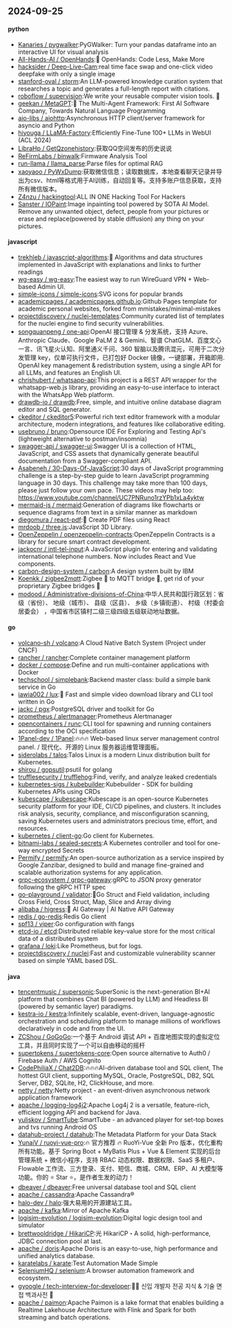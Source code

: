 ## 2024-09-25

#### python
* [Kanaries / pygwalker](https://github.com/Kanaries/pygwalker):PyGWalker: Turn your pandas dataframe into an interactive UI for visual analysis
* [All-Hands-AI / OpenHands](https://github.com/All-Hands-AI/OpenHands):🙌 OpenHands: Code Less, Make More
* [hacksider / Deep-Live-Cam](https://github.com/hacksider/Deep-Live-Cam):real time face swap and one-click video deepfake with only a single image
* [stanford-oval / storm](https://github.com/stanford-oval/storm):An LLM-powered knowledge curation system that researches a topic and generates a full-length report with citations.
* [roboflow / supervision](https://github.com/roboflow/supervision):We write your reusable computer vision tools. 💜
* [geekan / MetaGPT](https://github.com/geekan/MetaGPT):🌟 The Multi-Agent Framework: First AI Software Company, Towards Natural Language Programming
* [aio-libs / aiohttp](https://github.com/aio-libs/aiohttp):Asynchronous HTTP client/server framework for asyncio and Python
* [hiyouga / LLaMA-Factory](https://github.com/hiyouga/LLaMA-Factory):Efficiently Fine-Tune 100+ LLMs in WebUI (ACL 2024)
* [LibraHp / GetQzonehistory](https://github.com/LibraHp/GetQzonehistory):获取QQ空间发布的历史说说
* [ReFirmLabs / binwalk](https://github.com/ReFirmLabs/binwalk):Firmware Analysis Tool
* [run-llama / llama_parse](https://github.com/run-llama/llama_parse):Parse files for optimal RAG
* [xaoyaoo / PyWxDump](https://github.com/xaoyaoo/PyWxDump):获取微信信息；读取数据库，本地查看聊天记录并导出为csv、html等格式用于AI训练，自动回复等。支持多账户信息获取，支持所有微信版本。
* [Z4nzu / hackingtool](https://github.com/Z4nzu/hackingtool):ALL IN ONE Hacking Tool For Hackers
* [Sanster / IOPaint](https://github.com/Sanster/IOPaint):Image inpainting tool powered by SOTA AI Model. Remove any unwanted object, defect, people from your pictures or erase and replace(powered by stable diffusion) any thing on your pictures.

#### javascript
* [trekhleb / javascript-algorithms](https://github.com/trekhleb/javascript-algorithms):📝 Algorithms and data structures implemented in JavaScript with explanations and links to further readings
* [wg-easy / wg-easy](https://github.com/wg-easy/wg-easy):The easiest way to run WireGuard VPN + Web-based Admin UI.
* [simple-icons / simple-icons](https://github.com/simple-icons/simple-icons):SVG icons for popular brands
* [academicpages / academicpages.github.io](https://github.com/academicpages/academicpages.github.io):Github Pages template for academic personal websites, forked from mmistakes/minimal-mistakes
* [projectdiscovery / nuclei-templates](https://github.com/projectdiscovery/nuclei-templates):Community curated list of templates for the nuclei engine to find security vulnerabilities.
* [songquanpeng / one-api](https://github.com/songquanpeng/one-api):OpenAI 接口管理 & 分发系统，支持 Azure、Anthropic Claude、Google PaLM 2 & Gemini、智谱 ChatGLM、百度文心一言、讯飞星火认知、阿里通义千问、360 智脑以及腾讯混元，可用于二次分发管理 key，仅单可执行文件，已打包好 Docker 镜像，一键部署，开箱即用. OpenAI key management & redistribution system, using a single API for all LLMs, and features an English UI.
* [chrishubert / whatsapp-api](https://github.com/chrishubert/whatsapp-api):This project is a REST API wrapper for the whatsapp-web.js library, providing an easy-to-use interface to interact with the WhatsApp Web platform.
* [drawdb-io / drawdb](https://github.com/drawdb-io/drawdb):Free, simple, and intuitive online database diagram editor and SQL generator.
* [ckeditor / ckeditor5](https://github.com/ckeditor/ckeditor5):Powerful rich text editor framework with a modular architecture, modern integrations, and features like collaborative editing.
* [usebruno / bruno](https://github.com/usebruno/bruno):Opensource IDE For Exploring and Testing Api's (lightweight alternative to postman/insomnia)
* [swagger-api / swagger-ui](https://github.com/swagger-api/swagger-ui):Swagger UI is a collection of HTML, JavaScript, and CSS assets that dynamically generate beautiful documentation from a Swagger-compliant API.
* [Asabeneh / 30-Days-Of-JavaScript](https://github.com/Asabeneh/30-Days-Of-JavaScript):30 days of JavaScript programming challenge is a step-by-step guide to learn JavaScript programming language in 30 days. This challenge may take more than 100 days, please just follow your own pace. These videos may help too: https://www.youtube.com/channel/UC7PNRuno1rzYPb1xLa4yktw
* [mermaid-js / mermaid](https://github.com/mermaid-js/mermaid):Generation of diagrams like flowcharts or sequence diagrams from text in a similar manner as markdown
* [diegomura / react-pdf](https://github.com/diegomura/react-pdf):📄 Create PDF files using React
* [mrdoob / three.js](https://github.com/mrdoob/three.js):JavaScript 3D Library.
* [OpenZeppelin / openzeppelin-contracts](https://github.com/OpenZeppelin/openzeppelin-contracts):OpenZeppelin Contracts is a library for secure smart contract development.
* [jackocnr / intl-tel-input](https://github.com/jackocnr/intl-tel-input):A JavaScript plugin for entering and validating international telephone numbers. Now includes React and Vue components.
* [carbon-design-system / carbon](https://github.com/carbon-design-system/carbon):A design system built by IBM
* [Koenkk / zigbee2mqtt](https://github.com/Koenkk/zigbee2mqtt):Zigbee 🐝 to MQTT bridge 🌉, get rid of your proprietary Zigbee bridges 🔨
* [modood / Administrative-divisions-of-China](https://github.com/modood/Administrative-divisions-of-China):中华人民共和国行政区划：省级（省份）、 地级（城市）、 县级（区县）、 乡级（乡镇街道）、 村级（村委会居委会） ，中国省市区镇村二级三级四级五级联动地址数据。

#### go
* [volcano-sh / volcano](https://github.com/volcano-sh/volcano):A Cloud Native Batch System (Project under CNCF)
* [rancher / rancher](https://github.com/rancher/rancher):Complete container management platform
* [docker / compose](https://github.com/docker/compose):Define and run multi-container applications with Docker
* [techschool / simplebank](https://github.com/techschool/simplebank):Backend master class: build a simple bank service in Go
* [iawia002 / lux](https://github.com/iawia002/lux):👾 Fast and simple video download library and CLI tool written in Go
* [jackc / pgx](https://github.com/jackc/pgx):PostgreSQL driver and toolkit for Go
* [prometheus / alertmanager](https://github.com/prometheus/alertmanager):Prometheus Alertmanager
* [opencontainers / runc](https://github.com/opencontainers/runc):CLI tool for spawning and running containers according to the OCI specification
* [1Panel-dev / 1Panel](https://github.com/1Panel-dev/1Panel):🔥🔥🔥 Web-based linux server management control panel. / 现代化、开源的 Linux 服务器运维管理面板。
* [siderolabs / talos](https://github.com/siderolabs/talos):Talos Linux is a modern Linux distribution built for Kubernetes.
* [shirou / gopsutil](https://github.com/shirou/gopsutil):psutil for golang
* [trufflesecurity / trufflehog](https://github.com/trufflesecurity/trufflehog):Find, verify, and analyze leaked credentials
* [kubernetes-sigs / kubebuilder](https://github.com/kubernetes-sigs/kubebuilder):Kubebuilder - SDK for building Kubernetes APIs using CRDs
* [kubescape / kubescape](https://github.com/kubescape/kubescape):Kubescape is an open-source Kubernetes security platform for your IDE, CI/CD pipelines, and clusters. It includes risk analysis, security, compliance, and misconfiguration scanning, saving Kubernetes users and administrators precious time, effort, and resources.
* [kubernetes / client-go](https://github.com/kubernetes/client-go):Go client for Kubernetes.
* [bitnami-labs / sealed-secrets](https://github.com/bitnami-labs/sealed-secrets):A Kubernetes controller and tool for one-way encrypted Secrets
* [Permify / permify](https://github.com/Permify/permify):An open-source authorization as a service inspired by Google Zanzibar, designed to build and manage fine-grained and scalable authorization systems for any application.
* [grpc-ecosystem / grpc-gateway](https://github.com/grpc-ecosystem/grpc-gateway):gRPC to JSON proxy generator following the gRPC HTTP spec
* [go-playground / validator](https://github.com/go-playground/validator):💯Go Struct and Field validation, including Cross Field, Cross Struct, Map, Slice and Array diving
* [alibaba / higress](https://github.com/alibaba/higress):🤖 AI Gateway | AI Native API Gateway
* [redis / go-redis](https://github.com/redis/go-redis):Redis Go client
* [spf13 / viper](https://github.com/spf13/viper):Go configuration with fangs
* [etcd-io / etcd](https://github.com/etcd-io/etcd):Distributed reliable key-value store for the most critical data of a distributed system
* [grafana / loki](https://github.com/grafana/loki):Like Prometheus, but for logs.
* [projectdiscovery / nuclei](https://github.com/projectdiscovery/nuclei):Fast and customizable vulnerability scanner based on simple YAML based DSL.

#### java
* [tencentmusic / supersonic](https://github.com/tencentmusic/supersonic):SuperSonic is the next-generation BI+AI platform that combines Chat BI (powered by LLM) and Headless BI (powered by semantic layer) paradigms.
* [kestra-io / kestra](https://github.com/kestra-io/kestra):Infinitely scalable, event-driven, language-agnostic orchestration and scheduling platform to manage millions of workflows declaratively in code and from the UI.
* [ZCShou / GoGoGo](https://github.com/ZCShou/GoGoGo):一个基于 Android 调试 API + 百度地图实现的虚拟定位工具，并且同时实现了一个可以自由移动的摇杆
* [supertokens / supertokens-core](https://github.com/supertokens/supertokens-core):Open source alternative to Auth0 / Firebase Auth / AWS Cognito
* [CodePhiliaX / Chat2DB](https://github.com/CodePhiliaX/Chat2DB):🔥🔥🔥AI-driven database tool and SQL client, The hottest GUI client, supporting MySQL, Oracle, PostgreSQL, DB2, SQL Server, DB2, SQLite, H2, ClickHouse, and more.
* [netty / netty](https://github.com/netty/netty):Netty project - an event-driven asynchronous network application framework
* [apache / logging-log4j2](https://github.com/apache/logging-log4j2):Apache Log4j 2 is a versatile, feature-rich, efficient logging API and backend for Java.
* [yuliskov / SmartTube](https://github.com/yuliskov/SmartTube):SmartTube - an advanced player for set-top boxes and tvs running Android OS
* [datahub-project / datahub](https://github.com/datahub-project/datahub):The Metadata Platform for your Data Stack
* [YunaiV / ruoyi-vue-pro](https://github.com/YunaiV/ruoyi-vue-pro):🔥 官方推荐 🔥 RuoYi-Vue 全新 Pro 版本，优化重构所有功能。基于 Spring Boot + MyBatis Plus + Vue & Element 实现的后台管理系统 + 微信小程序，支持 RBAC 动态权限、数据权限、SaaS 多租户、Flowable 工作流、三方登录、支付、短信、商城、CRM、ERP、AI 大模型等功能。你的 ⭐️ Star ⭐️，是作者生发的动力！
* [dbeaver / dbeaver](https://github.com/dbeaver/dbeaver):Free universal database tool and SQL client
* [apache / cassandra](https://github.com/apache/cassandra):Apache Cassandra®
* [halo-dev / halo](https://github.com/halo-dev/halo):强大易用的开源建站工具。
* [apache / kafka](https://github.com/apache/kafka):Mirror of Apache Kafka
* [logisim-evolution / logisim-evolution](https://github.com/logisim-evolution/logisim-evolution):Digital logic design tool and simulator
* [brettwooldridge / HikariCP](https://github.com/brettwooldridge/HikariCP):光 HikariCP・A solid, high-performance, JDBC connection pool at last.
* [apache / doris](https://github.com/apache/doris):Apache Doris is an easy-to-use, high performance and unified analytics database.
* [karatelabs / karate](https://github.com/karatelabs/karate):Test Automation Made Simple
* [SeleniumHQ / selenium](https://github.com/SeleniumHQ/selenium):A browser automation framework and ecosystem.
* [gyoogle / tech-interview-for-developer](https://github.com/gyoogle/tech-interview-for-developer):👶🏻 신입 개발자 전공 지식 & 기술 면접 백과사전 📖
* [apache / paimon](https://github.com/apache/paimon):Apache Paimon is a lake format that enables building a Realtime Lakehouse Architecture with Flink and Spark for both streaming and batch operations.
